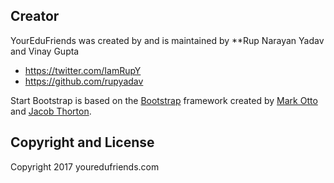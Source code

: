 




## Creator

YourEduFriends was created by and is maintained by **Rup Narayan Yadav and Vinay Gupta 
* https://twitter.com/IamRupY
* https://github.com/rupyadav

Start Bootstrap is based on the [Bootstrap](http://getbootstrap.com/) framework created by [Mark Otto](https://twitter.com/mdo) and [Jacob Thorton](https://twitter.com/fat).

## Copyright and License

Copyright 2017 youredufriends.com 
